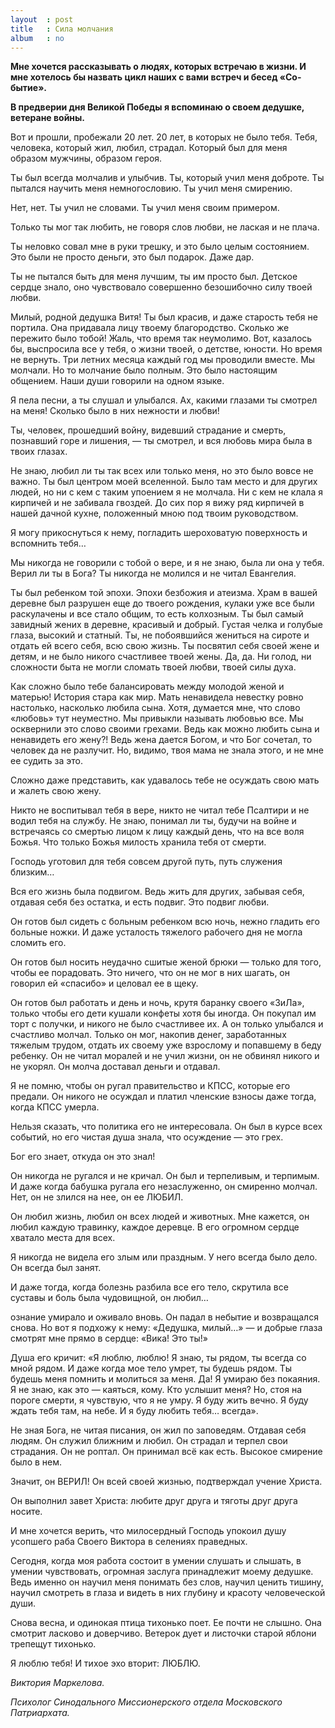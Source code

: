 ```yaml
---
layout  : post
title   : Сила молчания
album   : no
---
```

**Мне хочется рассказывать о людях, которых встречаю в жизни. И мне хотелось бы назвать цикл наших с вами встреч и бесед «Со-бытие».**

**В предверии дня Великой Победы я вспоминаю о своем дедушке, ветеране войны.**

Вот и прошли, пробежали 20 лет. 20 лет, в которых не было тебя. Тебя, человека, который жил, любил, страдал. Который был для меня образом мужчины, образом героя.

Ты был всегда молчалив и улыбчив. Ты, который учил меня доброте. Ты пытался научить меня немногословию. Ты учил меня смирению.

Нет, нет. Ты учил не словами. Ты учил меня своим примером.

Только ты мог так любить, не говоря слов любви, не лаская и не плача.

Ты неловко совал мне в руки трешку, и это было целым состоянием. Это были не просто деньги, это был подарок. Даже дар.

Ты не пытался быть для меня лучшим, ты им просто был. Детское сердце знало, оно чувствовало совершенно безошибочно силу твоей любви.

Милый, родной дедушка Витя! Ты был красив, и даже старость тебя не портила. Она придавала лицу твоему благородство. Сколько же пережито было тобой! Жаль, что время так неумолимо. Вот, казалось бы, выспросила все у тебя, о жизни твоей, о детстве, юности. Но время не вернуть. Три летних месяца каждый год мы проводили вместе. Мы молчали. Но то молчание было полным. Это было настоящим общением. Наши души говорили на одном языке.

Я пела песни, а ты слушал и улыбался. Ах, какими глазами ты смотрел на меня! Сколько было в них нежности и любви!

Ты, человек, прошедший войну, видевший страдание и смерть, познавший горе и лишения, — ты смотрел, и вся любовь мира была в твоих глазах.

Не знаю, любил ли ты так всех или только меня, но это было вовсе не важно. Ты был центром моей вселенной. Было там место и для других людей, но ни с кем с таким упоением я не молчала. Ни с кем не клала я кирпичей и не забивала гвоздей. До сих пор я вижу ряд кирпичей в нашей дачной кухне, положенный мною под твоим руководством.

Я могу прикоснуться к нему, погладить шероховатую поверхность и вспомнить тебя…

Мы никогда не говорили с тобой о вере, и я не знаю, была ли она у тебя. Верил ли ты в Бога? Ты никогда не молился и не читал Евангелия.

Ты был ребенком той эпохи. Эпохи безбожия и атеизма. Храм в вашей деревне был разрушен еще до твоего рождения, кулаки уже все были раскулачены и все стало общим, то есть колхозным. Ты был самый завидный жених в деревне, красивый и добрый. Густая челка и голубые глаза, высокий и статный. Ты, не побоявшийся жениться на сироте и отдать ей всего себя, всю свою жизнь. Ты посвятил себя своей жене и детям, и не было никого счастливее твоей жены. Да, да. Ни голод, ни сложности быта не могли сломать твоей любви, твоей силы духа.

Как сложно было тебе балансировать между молодой женой и матерью! История стара как мир. Мать ненавидела невестку ровно настолько, насколько любила сына. Хотя, думается мне, что слово «любовь» тут неуместно. Мы привыкли называть любовью все. Мы осквернили это слово своими грехами. Ведь как можно любить сына и ненавидеть его жену?! Ведь жена дается Богом, и что Бог сочетал, то человек да не разлучит. Но, видимо, твоя мама не знала этого, и не мне ее судить за это.

Сложно даже представить, как удавалось тебе не осуждать свою мать и жалеть свою жену.

Никто не воспитывал тебя в вере, никто не читал тебе Псалтири и не водил тебя на службу. Не знаю, понимал ли ты, будучи на войне и встречаясь со смертью лицом к лицу каждый день, что на все воля Божья. Что только Божья милость хранила тебя от смерти.

Господь уготовил для тебя совсем другой путь, путь служения близким…

Вся его жизнь была подвигом. Ведь жить для других, забывая себя, отдавая себя без остатка, и есть подвиг. Это подвиг любви.

Он готов был сидеть с больным ребенком всю ночь, нежно гладить его больные ножки. И даже усталость тяжелого рабочего дня не могла сломить его.

Он готов был носить неудачно сшитые женой брюки — только для того, чтобы ее порадовать. Это ничего, что он не мог в них шагать, он говорил ей «спасибо» и целовал ее в щеку.

Он готов был работать и день и ночь, крутя баранку своего «ЗиЛа», только чтобы его дети кушали конфеты хотя бы иногда. Он покупал им торт с получки, и никого не было счастливее их. А он только улыбался и счастливо молчал. Только он мог, накопив денег, заработанных тяжелым трудом, отдать их своему уже взрослому и попавшему в беду ребенку. Он не читал моралей и не учил жизни, он не обвинял никого и не укорял. Он молча доставал деньги и отдавал.

Я не помню, чтобы он ругал правительство и КПСС, которые его предали. Он никого не осуждал и платил членские взносы даже тогда, когда КПСС умерла.

Нельзя сказать, что политика его не интересовала. Он был в курсе всех событий, но его чистая душа знала, что осуждение — это грех.

Бог его знает, откуда он это знал!

Он никогда не ругался и не кричал. Он был и терпеливым, и терпимым. И даже когда бабушка ругала его незаслуженно, он смиренно молчал. Нет, он не злился на нее, он ее ЛЮБИЛ.

Он любил жизнь, любил он всех людей и животных. Мне кажется, он любил каждую травинку, каждое деревце. В его огромном сердце хватало места для всех.

Я никогда не видела его злым или праздным. У него всегда было дело. Он всегда был занят.

И даже тогда, когда болезнь разбила все его тело, скрутила все суставы и боль была чудовищной, он любил…

ознание умирало и оживало вновь. Он падал в небытие и возвращался снова. Но вот я подхожу к нему: «Дедушка, милый…» — и добрые глаза смотрят мне прямо в сердце: «Вика! Это ты!»

Душа его кричит: «Я люблю, люблю! Я знаю, ты рядом, ты всегда со мной рядом. И даже когда мое тело умрет, ты будешь рядом. Ты будешь меня помнить и молиться за меня. Да! Я умираю без покаяния. Я не знаю, как это — каяться, кому. Кто услышит меня? Но, стоя на пороге смерти, я чувствую, что я не умру. Я буду жить вечно. Я буду ждать тебя там, на небе. И я буду любить тебя… всегда».

Не зная Бога, не читая писания, он жил по заповедям. Отдавая себя людям. Он служил ближним и любил. Он страдал и терпел свои страдания. Он не роптал. Он принимал всё как есть. Высокое смирение было в нем.

Значит, он ВЕРИЛ! Он всей своей жизнью, подтверждал учение Христа.

Он выполнил завет Христа: любите друг друга и тяготы друг друга носите.

И мне хочется верить, что милосердный Господь упокоил душу усопшего раба Своего Виктора в селениях праведных.

Сегодня, когда моя работа состоит в умении слушать и слышать, в умении чувствовать, огромная заслуга принадлежит моему дедушке. Ведь именно он научил меня понимать без слов, научил ценить тишину, научил смотреть в глаза и видеть в них глубину и красоту человеческой души.

Снова весна, и одинокая птица тихонько поет. Ее почти не слышно. Она смотрит ласково и доверчиво. Ветерок дует и листочки старой яблони трепещут тихонько.

Я люблю тебя! И тихое эхо вторит: ЛЮБЛЮ.

*Виктория Маркелова.*

*Психолог Синодального Миссионерского отдела Московского Патриархата.*